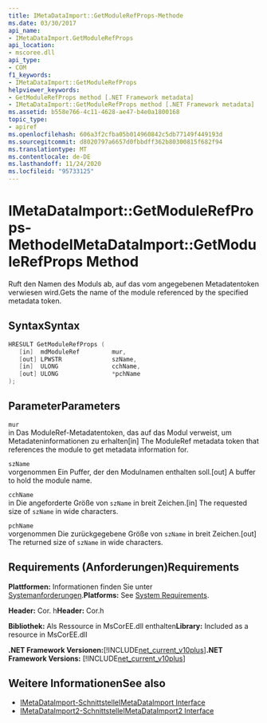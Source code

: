 ```yaml
---
title: IMetaDataImport::GetModuleRefProps-Methode
ms.date: 03/30/2017
api_name:
- IMetaDataImport.GetModuleRefProps
api_location:
- mscoree.dll
api_type:
- COM
f1_keywords:
- IMetaDataImport::GetModuleRefProps
helpviewer_keywords:
- GetModuleRefProps method [.NET Framework metadata]
- IMetaDataImport::GetModuleRefProps method [.NET Framework metadata]
ms.assetid: b558e766-4c11-4628-ae47-b4e0a1800168
topic_type:
- apiref
ms.openlocfilehash: 606a3f2cfba05b014960842c5db77149f449193d
ms.sourcegitcommit: d8020797a6657d0fbbdff362b80300815f682f94
ms.translationtype: MT
ms.contentlocale: de-DE
ms.lasthandoff: 11/24/2020
ms.locfileid: "95733125"
---
```

# <a name="imetadataimportgetmodulerefprops-method"></a><span data-ttu-id="135f9-102">IMetaDataImport::GetModuleRefProps-Methode</span><span class="sxs-lookup"><span data-stu-id="135f9-102">IMetaDataImport::GetModuleRefProps Method</span></span>

<span data-ttu-id="135f9-103">Ruft den Namen des Moduls ab, auf das vom angegebenen Metadatentoken verwiesen wird.</span><span class="sxs-lookup"><span data-stu-id="135f9-103">Gets the name of the module referenced by the specified metadata token.</span></span>  
  
## <a name="syntax"></a><span data-ttu-id="135f9-104">Syntax</span><span class="sxs-lookup"><span data-stu-id="135f9-104">Syntax</span></span>  
  
```cpp  
HRESULT GetModuleRefProps (  
   [in]  mdModuleRef         mur,  
   [out] LPWSTR              szName,
   [in]  ULONG               cchName,
   [out] ULONG               *pchName
);  
```  
  
## <a name="parameters"></a><span data-ttu-id="135f9-105">Parameter</span><span class="sxs-lookup"><span data-stu-id="135f9-105">Parameters</span></span>  

 `mur`  
 <span data-ttu-id="135f9-106">in Das ModuleRef-Metadatentoken, das auf das Modul verweist, um Metadateninformationen zu erhalten</span><span class="sxs-lookup"><span data-stu-id="135f9-106">[in] The ModuleRef metadata token that references the module to get metadata information for.</span></span>  
  
 `szName`  
 <span data-ttu-id="135f9-107">vorgenommen Ein Puffer, der den Modulnamen enthalten soll.</span><span class="sxs-lookup"><span data-stu-id="135f9-107">[out] A buffer to hold the module name.</span></span>  
  
 `cchName`  
 <span data-ttu-id="135f9-108">in Die angeforderte Größe von `szName` in breit Zeichen.</span><span class="sxs-lookup"><span data-stu-id="135f9-108">[in] The requested size of `szName` in wide characters.</span></span>  
  
 `pchName`  
 <span data-ttu-id="135f9-109">vorgenommen Die zurückgegebene Größe von `szName` in breit Zeichen.</span><span class="sxs-lookup"><span data-stu-id="135f9-109">[out] The returned size of `szName` in wide characters.</span></span>  
  
## <a name="requirements"></a><span data-ttu-id="135f9-110">Requirements (Anforderungen)</span><span class="sxs-lookup"><span data-stu-id="135f9-110">Requirements</span></span>  

 <span data-ttu-id="135f9-111">**Plattformen:** Informationen finden Sie unter [Systemanforderungen](../../get-started/system-requirements.md).</span><span class="sxs-lookup"><span data-stu-id="135f9-111">**Platforms:** See [System Requirements](../../get-started/system-requirements.md).</span></span>  
  
 <span data-ttu-id="135f9-112">**Header:** Cor. h</span><span class="sxs-lookup"><span data-stu-id="135f9-112">**Header:** Cor.h</span></span>  
  
 <span data-ttu-id="135f9-113">**Bibliothek:** Als Ressource in MsCorEE.dll enthalten</span><span class="sxs-lookup"><span data-stu-id="135f9-113">**Library:** Included as a resource in MsCorEE.dll</span></span>  
  
 <span data-ttu-id="135f9-114">**.NET Framework Versionen:**[!INCLUDE[net_current_v10plus](../../../../includes/net-current-v10plus-md.md)]</span><span class="sxs-lookup"><span data-stu-id="135f9-114">**.NET Framework Versions:** [!INCLUDE[net_current_v10plus](../../../../includes/net-current-v10plus-md.md)]</span></span>  
  
## <a name="see-also"></a><span data-ttu-id="135f9-115">Weitere Informationen</span><span class="sxs-lookup"><span data-stu-id="135f9-115">See also</span></span>

- [<span data-ttu-id="135f9-116">IMetaDataImport-Schnittstelle</span><span class="sxs-lookup"><span data-stu-id="135f9-116">IMetaDataImport Interface</span></span>](imetadataimport-interface.md)
- [<span data-ttu-id="135f9-117">IMetaDataImport2-Schnittstelle</span><span class="sxs-lookup"><span data-stu-id="135f9-117">IMetaDataImport2 Interface</span></span>](imetadataimport2-interface.md)

